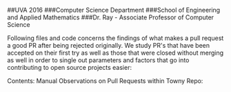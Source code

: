 ##UVA 2016
###Computer Science Department
###School of Engineering and Applied Mathematics
###Dr. Ray - Associate Professor of Computer Science

Following files and code concerns the findings of what makes a pull request a good PR after being rejected originally. We study PR's that have been accepted on their first try as well as those that were closed without merging as well in order to single out parameters and factors that go into contributing to open source projects easier:

Contents:
Manual Observations on Pull Requests within Towny Repo:

